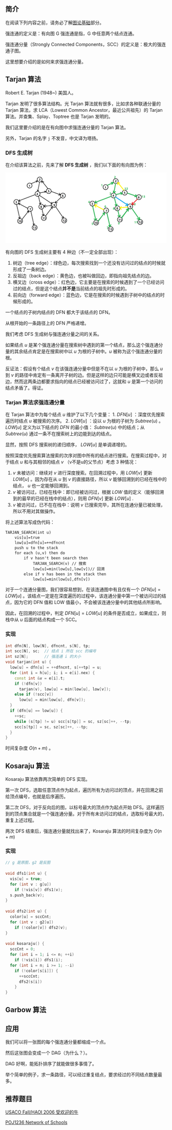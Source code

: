 ## 简介

在阅读下列内容之前，请务必了解[图论基础](/graph/basic)部分。

强连通的定义是：有向图 G 强连通是指，G 中任意两个结点连通。

强连通分量（Strongly Connected Components，SCC）的定义是：极大的强连通子图。

这里想要介绍的是如何来求强连通分量。

## Tarjan 算法

Robert E. Tarjan (1948~) 美国人。

Tarjan 发明了很多算法结构。光 Tarjan 算法就有很多，比如求各种联通分量的 Tarjan 算法，求 LCA（Lowest Common Ancestor，最近公共祖先）的 Tarjan 算法。并查集、Splay、Toptree 也是 Tarjan 发明的。

我们这里要介绍的是在有向图中求强连通分量的 Tarjan 算法。

另外，Tarjan 的名字 `j` 不发音，中文译为塔扬。

### DFS 生成树

在介绍该算法之前，先来了解 **DFS 生成树** ，我们以下面的有向图为例：

![scc1.png](./images/scc1.png)

有向图的 DFS 生成树主要有 4 种边（不一定全部出现）：

1. 树边（tree edge）：绿色边，每次搜索找到一个还没有访问过的结点的时候就形成了一条树边。
2. 反祖边（back edge）：黄色边，也被叫做回边，即指向祖先结点的边。
3. 横叉边（cross edge）：红色边，它主要是在搜索的时候遇到了一个已经访问过的结点，但是这个结点**并不是**当前结点的祖先时形成的。
4. 前向边（forward edge）：蓝色边，它是在搜索的时候遇到子树中的结点的时候形成的。

一个结点的子树内结点的 DFN 都大于该结点的 DFN。

从根开始的一条路径上的 DFN 严格递增。

我们考虑 DFS 生成树与强连通分量之间的关系。

如果结点 $u$ 是某个强连通分量在搜索树中遇到的第一个结点，那么这个强连通分量的其余结点肯定是在搜索树中以 $u$ 为根的子树中。$u$ 被称为这个强连通分量的根。

反证法：假设有个结点 $v$ 在该强连通分量中但是不在以 $u$ 为根的子树中，那么 $u$ 到 $v$ 的路径中肯定有一条离开子树的边。但是这样的边只可能是横叉边或者反祖边，然而这两条边都要求指向的结点已经被访问过了，这就和 $u$ 是第一个访问的结点矛盾了。得证。

### Tarjan 算法求强连通分量

在 Tarjan 算法中为每个结点 $u$ 维护了以下几个变量：
1\. $DFN[u]$ ：深度优先搜索遍历时结点 $u$ 被搜索的次序。
2\. $LOW[u]$ ：设以 $u$ 为根的子树为 $Subtree(u)$ 。 $LOW[u]$ 定义为以下结点的 $DFN$ 的最小值： $Subtree(u)$ 中的结点；从 $Subtree(u)$ 通过一条不在搜索树上的边能到达的结点。

显然，按照 DFS 搜索树的递归顺序， $LOW[u]$ 是单调递增的。

按照深度优先搜索算法搜索的次序对图中所有的结点进行搜索。在搜索过程中，对于结点 $u$ 和与其相邻的结点 $v$ （v不是u的父节点）考虑 3 种情况：

1.   $v$ 未被访问：继续对 $v$ 进行深度搜索。在回溯过程中，用 $LOW[v]$ 更新 $LOW[u]$ 。因为存在从 $u$ 到 $v$ 的直接路径，所以 $v$ 能够回溯到的已经在栈中的结点， $u$ 也一定能够回溯到。
2.   $v$ 被访问过，已经在栈中：即已经被访问过，根据 $LOW$ 值的定义（能够回溯到的最早的已经在栈中的结点），则用 $DFN[v]$ 更新 $LOW[u]$ .
3.   $v$ 被访问过，已不在在栈中：说明 $v$ 已搜索完毕，其所在连通分量已被处理，所以不用对其做操作。

将上述算法写成伪代码：

    TARJAN_SEARCH(int u)
        vis[u]=true
        low[u]=dfn[u]=++dfncnt
        push u to the stack
        for each (u,v) then do
            if v hasn't been search then
                TARJAN_SEARCH(v) // 搜索
                low[u]=min(low[u],low[v])// 回溯
            else if v has been in the stack then
                low[u]=min(low[u],dfn[v])

对于一个连通分量图，我们很容易想到，在该连通图中有且仅有一个 $DFN[u]=LOW[u]$ 。该结点一定是在深度遍历的过程中，该连通分量中第一个被访问过的结点，因为它的 DFN 值和 LOW 值最小，不会被该连通分量中的其他结点所影响。

因此，在回溯的过程中，判定 $DFN[u]=LOW[u]$ 的条件是否成立，如果成立，则栈中从 $u$ 后面的结点构成一个 SCC。

### 实现

```cpp
int dfn[N], low[N], dfncnt, s[N], tp;
int scc[N], sc;  // 结点 i 所在 scc 的编号
int sz[N];       // 强连通 i 的大小
void tarjan(int u) {
  low[u] = dfn[u] = ++dfncnt, s[++tp] = u;
  for (int i = h[u]; i; i = e[i].nex) {
    const int &v = e[i].t;
    if (!dfn[v])
      tarjan(v), low[u] = min(low[u], low[v]);
    else if (!scc[v])
      low[u] = min(low[u], dfn[v]);
  }
  if (dfn[u] == low[u]) {
    ++sc;
    while (s[tp] != u) scc[s[tp]] = sc, sz[sc]++, --tp;
    scc[s[tp]] = sc, sz[sc]++, --tp;
  }
}
```

时间复杂度 $O(n + m)$ 。

## Kosaraju 算法

Kosaraju 算法依靠两次简单的 DFS 实现。

第一次 DFS，选取任意顶点作为起点，遍历所有为访问过的顶点，并在回溯之前给顶点编号，也就是后序遍历。

第二次 DFS，对于反向后的图，以标号最大的顶点作为起点开始 DFS。这样遍历到的顶点集合就是一个强连通分量。对于所有未访问过的结点，选取标号最大的，重复上述过程。

两次 DFS 结束后，强连通分量就找出来了，Kosaraju 算法的时间复杂度为 $O(n+m)$

### 实现

```cpp
// g 是原图，g2 是反图

void dfs1(int u) {
  vis[u] = true;
  for (int v : g[u])
    if (!vis[v]) dfs1(v);
  s.push_back(v);
}

void dfs2(int u) {
  color[u] = sccCnt;
  for (int v : g2[u])
    if (!color[v]) dfs2(v);
}

void kosaraju() {
  sccCnt = 0;
  for (int i = 1; i <= n; ++i)
    if (!vis[i]) dfs1(i);
  for (int i = n; i >= 1; --i)
    if (!color[s[i]]) {
      ++sccCnt;
      dfs2(s[i])
    }
}
```

## Garbow 算法

## 应用

我们可以将一张图的每个强连通分量都缩成一个点。

然后这张图会变成一个 DAG（为什么？）。

DAG 好啊，能拓扑排序了就能做很多事情了。

举个简单的例子，求一条路径，可以经过重复结点，要求经过的不同结点数量最多。

## 推荐题目

[USACO Fall/HAOI 2006 受欢迎的牛](https://www.lydsy.com/JudgeOnline/problem.php?id=1051)

[POJ1236 Network of Schools](http://poj.org/problem?id=1236)
